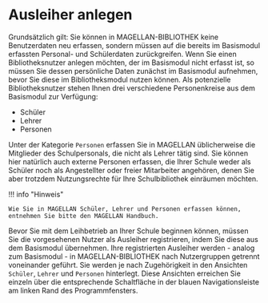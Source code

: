 # Ausleiher anlegen

[1]:/assets/images/bibliothek/ausleiher_registrieren.png
[2]:/assets/images/bibliothek/ausleiher_markieren.png
[3]:/assets/images/bibliothek/ausleiher_erlaubnis.png
[4]:/assets/images/bibliothek/ausleiher_fertigstellen.png
[5]:/assets/images/bibliothek/schueler01.png

Grundsätzlich gilt: Sie können in MAGELLAN-BIBLIOTHEK keine Benutzerdaten neu erfassen, sondern müssen auf die bereits im Basismodul erfassten Personal- und Schülerdaten zurückgreifen. Wenn Sie einen Bibliotheksnutzer anlegen möchten, der im Basismodul nicht erfasst ist, so müssen Sie dessen persönliche Daten zunächst im Basismodul aufnehmen, bevor Sie diese im Bibliotheksmodul nutzen können. Als potenzielle Bibliotheksnutzer stehen Ihnen drei verschiedene Personenkreise aus dem Basismodul zur Verfügung:

* Schüler
* Lehrer
* Personen

Unter der Kategorie `Personen` erfassen Sie in MAGELLAN üblicherweise die Mitglieder des Schulpersonals, die nicht als Lehrer tätig sind. Sie können hier natürlich auch externe Personen erfassen, die Ihrer Schule weder als Schüler noch als Angestellter oder freier Mitarbeiter angehören, denen Sie aber trotzdem Nutzungsrechte für Ihre Schulbibliothek einräumen möchten.

!!! info "Hinweis"

    Wie Sie in MAGELLAN Schüler, Lehrer und Personen erfassen können, entnehmen Sie bitte den MAGELLAN Handbuch.

Bevor Sie mit dem Leihbetrieb an Ihrer Schule beginnen können, müssen Sie die vorgesehenen Nutzer als Ausleiher registrieren, indem Sie diese aus dem Basismodul übernehmen. Ihre registrierten Ausleiher werden - analog zum Basismodul - in MAGELLAN-BIBLIOTHEK nach Nutzergruppen getrennt voneinander geführt. Sie werden je nach Zugehörigkeit in den Ansichten `Schüler`, `Lehrer` und `Personen` hinterlegt. Diese Ansichten erreichen Sie einzeln über die entsprechende Schaltfläche in der blauen Navigationsleiste am linken Rand des Programmfensters.
